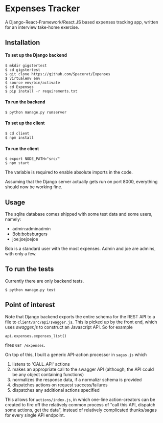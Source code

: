 # Expenses Tracker
A Django-React-Framework/React.JS based expenses tracking app, written for an interview take-home exercise.

## Installation

#### To set up the Django backend

	$ mkdir gigstertest
	$ cd gigstertest
	$ git clone https://github.com/Spacerat/Expenses
	$ virtualenv env
	$ source env/bin/activate
	$ cd Expenses
	$ pip install -r requirements.txt

#### To run the backend

	$ python manage.py runserver

#### To set up the client

	$ cd client
	$ npm install

#### To run the client

	$ export NODE_PATH="src/"
	$ npm start

The variable is required to enable absolute imports in the code.

Assuming that the Django server actually gets run on port 8000, everything should now be working fine.

## Usage

The sqlite database comes shipped with some test data and some users, namely: 

- admin:adminadmin
- Bob:bobsburgers
- joe:joejoejoe

Bob is a standard user with the most expenses. Admin and joe are admins, with only a few.

## To run the tests

Currently there are only backend tests.

	$ python manage.py test

## Point of interest

Note that Django backend exports the entire schema for the REST API to a file to `client/src/api/swagger.js`. This is picked up by the front end, which uses *swagger.js* to construct an Javascript API. So for example

	api.expenses.expenses_list()

fires `GET /expenses`.

On top of this, I built a generic API-action processor in `sagas.js` which 

1. listens to 'CALL_API' actions
2. makes an appropriate call to the swagger API (although, the API could be any object containing functions)
3. normalizes the response data, if a normalizr schema is provided
4. dispatches actions on request success/failures
5. dispatches any additional actions specified

This allows for `actions/index.js`, in which one-line action-creators can be created to fire off the relatively common process of "call this API, dispatch some actions, get the data", instead of relatively complicated thunks/sagas for every single API endpoint.


